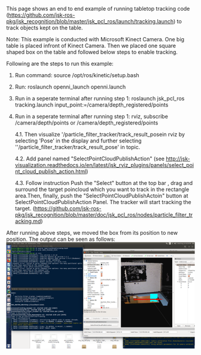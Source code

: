 This page shows an end to end example of running tabletop tracking code (https://github.com/jsk-ros-pkg/jsk_recognition/blob/master/jsk_pcl_ros/launch/tracking.launch) to track objects kept on the table.

Note: This example is conducted with Microsoft Kinect Camera. One big table is placed infront of Kinect Camera. Then we placed one square shaped box on the table and followed below steps to enable tracking.

Following are the steps to run this example:

1. Run command: source /opt/ros/kinetic/setup.bash

2. Run: roslaunch openni_launch openni.launch

3. Run in a seperate terminal after running step 1: roslaunch jsk_pcl_ros tracking.launch input_point:=/camera/depth_registered/points

4. Run in a seperate terminal after running step 1: rviz, subscribe /camera/depth/points or /camera/depth_registered/points
    
    4.1. Then visualize '/particle_filter_tracker/track_result_posein rviz by selecting 'Pose' in the display and further selecting ''/particle_filter_tracker/track_result_pose' in topic.
    
    4.2. Add panel named "SelectPointCloudPublishAction" (see http://jsk-visualization.readthedocs.io/en/latest/jsk_rviz_plugins/panels/select_point_cloud_publish_action.html)
    
    4.3. Follow instruction Push the "Select" button at the top bar , drag and surround the target poincloud which you                                              want to track in the rectangle area.Then, finally, push the "SelectPointCloudPublishActoin" button at SelectPointCloudPublishAction Panel. The tracker will start tracking the target. (https://github.com/jsk-ros-pkg/jsk_recognition/blob/master/doc/jsk_pcl_ros/nodes/particle_filter_tracking.md)

After running above steps, we moved the box from its position to new position. The output can be seen as follows:
![tabletop_success_example](https://github.com/sanketrahul/jsk_recognition/blob/master/jsk_pcl_ros/example/success_tabletop.png)
